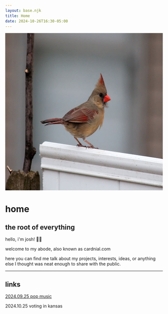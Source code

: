 ```yaml
---
layout: base.njk
title: Home
date: 2024-10-26T16:30-05:00
---
```


<div class="float-container">
    <img class="skewed" style="aspect-ratio: 1;" src="img/cardinal.jpg">
</div>

# home
## the root of everything

hello, i'm josh! 👋🏾

welcome to my abode, also known as cardnial.com

here you can find me talk about my projects, interests, ideas, or anything else I thought was neat enough to share with the public.

---

## links
[2024.09.25 pop music](/posts/pop-music)

2024.10.25 voting in kansas
